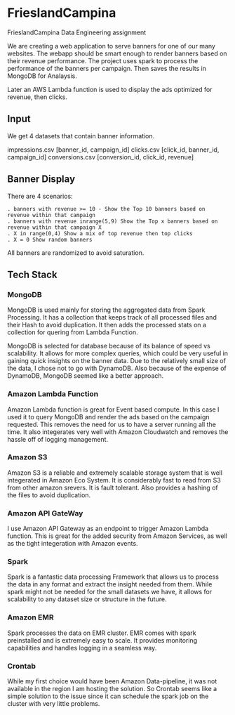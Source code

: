 # FrieslandCampina
FrieslandCampina Data Engineering assignment

We are creating a web​ application to serve banners for one of our many websites. The web​app should be smart enough to render banners based on their revenue ​performance. The project uses spark to process the performance of the banners per campaign. Then saves the results in MongoDB for Analaysis.

Later an AWS Lambda function is used to display the ads optimized for revenue, then clicks.

## Input

We get 4 datasets that contain banner information.

impressions.csv [banner_id, campaign_id] 
clicks.csv [click_id, banner_id, campaign_id] 
conversions.csv [conversion_id, click_id, revenue] 

## Banner Display
There are 4 scenarios:

    . banners with revenue >= 10 - Show the Top 10 banners based on revenue within that campaign 
    . banners with revenue inrange(5,9) Show the Top x banners based on revenue within that campaign X 
    . X in range(0,4) Show a mix of top revenue then top clicks
    . X = 0 Show random banners
    
All banners are randomized to avoid saturation.

## Tech Stack

### MongoDB
MongoDB is used mainly for storing the aggregated data from Spark Processing. It has a collection that keeps track of all processed files and their Hash to avoid duplication. It then adds the processed stats on a collection for quering from Lambda Function.

MongoDB is selected for database because of its balance of speed vs scalability. It allows for more complex queries, which could be very useful in gaining quick insights on the banner data. Due to the relatively small size of the data, I chose not to go with DynamoDB. Also because of the expense of DynamoDB, MongoDB seemed like a better approach.

### Amazon Lambda Function
Amazon Lambda function is great for Event based compute. In this case I used it to query MongoDB and render the ads based on the campaign requested. This removes the need for us to have a server running all the time. It also integerates very well with Amazon Cloudwatch and removes the hassle off of logging management. 

### Amazon S3
Amazon S3 is a reliable and extremely scalable storage system that is well integerated in Amazon Eco System. It is considerably fast to read from S3 from other amazon srevers. It is fault tolerant. Also provides a hashing of the files to avoid duplication.

### Amazon API GateWay
I use Amazon API Gateway as an endpoint to trigger Amazon Lambda function. This is great for the added security from Amazon Services, as well as the tight integeration with Amazon events. 

### Spark
Spark is a fantastic data processing Framework that allows us to process the data in any format and extract the insight needed from them. While spark might not be needed for the small datasets we have, it allows for scalability to any dataset size or structure in the future.

### Amazon EMR
Spark processes the data on EMR cluster. EMR comes with spark preinstalled and is extremely easy to scale. It provides monitoring capabilities and handles logging in a seamless way.

### Crontab
While my first choice would have been Amazon Data-pipeline, it was not available in the region I am hosting the solution. So Crontab seems like a simple solution to the issue since it can schedule the spark job on the cluster with very little problems.